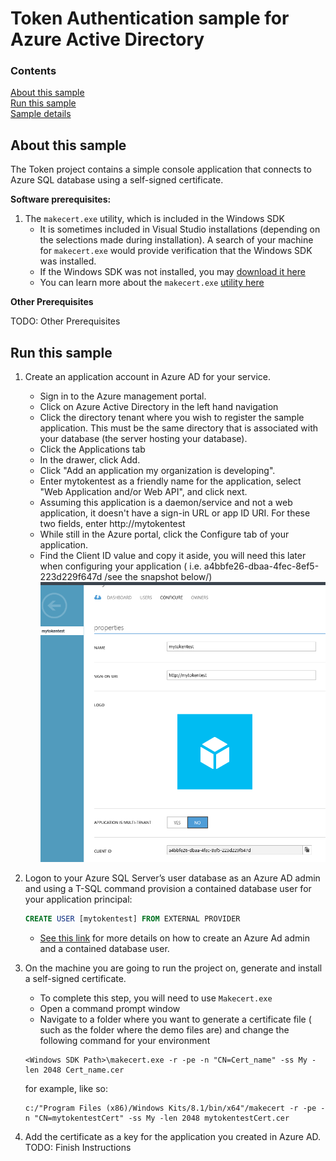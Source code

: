 # Token Authentication sample for Azure Active Directory

### Contents

[About this sample](#about-this-sample)<br/>
[Run this sample](#run-this-sample)<br/>
[Sample details](#sample-details)<br/>




## About this sample

The Token project contains a simple console application that connects to Azure SQL database using a self-signed certificate. 

**Software prerequisites:**


1. The `makecert.exe` utility, which is included in the Windows SDK 
	+ It is sometimes included in Visual Studio installations (depending on the selections made during installation). A search of your machine for `makecert.exe` would provide verification that the Windows SDK was installed. 
	+ If the Windows SDK was not installed, you may [download it here](http://msdn.microsoft.com/en-US/windows/desktop/aa904949)
	+ You can learn more about the `makecert.exe` [utility here](https://msdn.microsoft.com/library/windows/desktop/aa386968.aspx) 

**Other Prerequisites** 

TODO: Other Prerequisites

<a name=run-this-sample></a>
## Run this sample

1.	Create an application account in Azure AD for your service.
	- Sign in to the Azure management portal.
	- Click on Azure Active Directory in the left hand navigation
	- Click the directory tenant where you wish to register the sample application. This must be the same directory that is associated with your database (the server hosting your database).
	- Click the Applications tab
	- In the drawer, click Add.
	- Click "Add an application my organization is developing".
	- Enter mytokentest as a friendly name for the application, select "Web Application and/or Web API", and click next.
	- Assuming this application is a daemon/service and not a web application, it doesn't have a sign-in URL or app ID URI. For these two fields, enter http://mytokentest
	- While still in the Azure portal, click the Configure tab of your application.
	- Find the Client ID value and copy it aside, you will need this later when configuring your application ( i.e.  a4bbfe26-dbaa-4fec-8ef5-223d229f647d  /see the snapshot below/)
![active directory portal Client ID image](img/azure-active-directory-application-portal.png)

2. Logon to your Azure SQL Server’s user database as an Azure AD admin and using a T-SQL command provision a contained database user for your application principal:
	```sql
	CREATE USER [mytokentest] FROM EXTERNAL PROVIDER
	```
	- [See this link](https://azure.microsoft.com/en-us/documentation/articles/sql-database-aad-authentication/) for more details on how to create an Azure Ad admin and a contained database user.

3. On the machine you are going to run the project on, generate and install a self-signed certificate. 
	- To complete this step, you will need to use `Makecert.exe` 
	- Open a command prompt window
	- Navigate to a folder where you want to generate a certificate file ( such as the folder where the demo files are) and change the following command for your environment 
	```
	<Windows SDK Path>\makecert.exe -r -pe -n "CN=Cert_name" -ss My -len 2048 Cert_name.cer
	```
	for example, like so: 
	```
	c:/"Program Files (x86)/Windows Kits/8.1/bin/x64"/makecert -r -pe -n "CN=mytokentestCert" -ss My -len 2048 mytokentestCert.cer
	```
4. Add the certificate as a key for the application you created in Azure AD. 
	TODO: Finish Instructions
